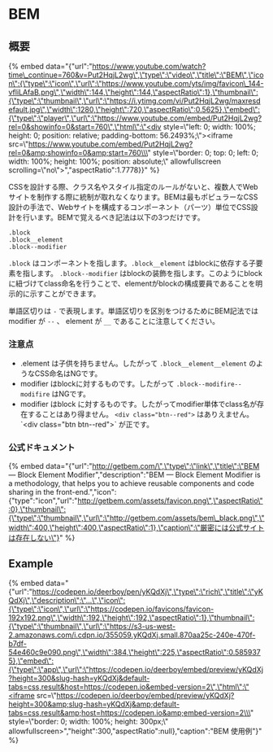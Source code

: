 # BEM

## 概要

{% embed data="{\"url\":\"https://www.youtube.com/watch?time\_continue=760&v=Put2HqjL2wg\",\"type\":\"video\",\"title\":\"BEM\",\"icon\":{\"type\":\"icon\",\"url\":\"https://www.youtube.com/yts/img/favicon\_144-vfliLAfaB.png\",\"width\":144,\"height\":144,\"aspectRatio\":1},\"thumbnail\":{\"type\":\"thumbnail\",\"url\":\"https://i.ytimg.com/vi/Put2HqjL2wg/maxresdefault.jpg\",\"width\":1280,\"height\":720,\"aspectRatio\":0.5625},\"embed\":{\"type\":\"player\",\"url\":\"https://www.youtube.com/embed/Put2HqjL2wg?rel=0&showinfo=0&start=760\",\"html\":\"<div style=\\\"left: 0; width: 100%; height: 0; position: relative; padding-bottom: 56.2493%;\\\"><iframe src=\\\"https://www.youtube.com/embed/Put2HqjL2wg?rel=0&amp;showinfo=0&amp;start=760\\\" style=\\\"border: 0; top: 0; left: 0; width: 100%; height: 100%; position: absolute;\\\" allowfullscreen scrolling=\\\"no\\\"></iframe></div>\",\"aspectRatio\":1.7778}}" %}

CSSを設計する際、クラス名やスタイル指定のルールがないと、複数人でWebサイトを制作する際に統制が取れなくなります。BEMは最もポピュラーなCSS設計の手法で、Webサイトを構成するコンポーネント（パーツ）単位でCSS設計を行います。BEMで覚えるべき記法は以下の3つだけです。

```
.block
.block__element
.block--modifier
```

`.block` はコンポーネントを指します。`.block__element` はblockに依存する子要素を指します。 `.block--modifier` はblockの装飾を指します。このようにblockに紐づけてclass命名を行うことで、elementがblockの構成要員であることを明示的に示すことができます。

単語区切りは `-` で表現します。単語区切りを区別をつけるためにBEM記法では modifier が `--` 、 element が `__` であることに注意してください。

### 注意点

* .element は子供を持ちません。したがって `.block__element__element` のようなCSS命名はNGです。
* modifier はblockに対するものです。したがって `.block--modifire--modifire` はNGです。
* modifier はblock に対するものです。したがってmodifier単体でclass名が存在することはあり得ません。 `<div class="btn--red">` はありえません。 \`&lt;div class="btn btn--red"&gt;\` が正です。

### 公式ドキュメント

{% embed data="{\"url\":\"http://getbem.com/\",\"type\":\"link\",\"title\":\"BEM — Block Element Modifier\",\"description\":\"BEM — Block Element Modifier is a methodology, that helps you to achieve reusable components and code sharing in the front-end.\",\"icon\":{\"type\":\"icon\",\"url\":\"http://getbem.com/assets/favicon.png\",\"aspectRatio\":0},\"thumbnail\":{\"type\":\"thumbnail\",\"url\":\"http://getbem.com/assets/bem\_black.png\",\"width\":400,\"height\":400,\"aspectRatio\":1},\"caption\":\"厳密には公式サイトは存在しない\"}" %}

## Example

{% embed data="{\"url\":\"https://codepen.io/deerboy/pen/yKQdXj\",\"type\":\"rich\",\"title\":\"yKQdXj\",\"description\":\"...\",\"icon\":{\"type\":\"icon\",\"url\":\"https://codepen.io/favicons/favicon-192x192.png\",\"width\":192,\"height\":192,\"aspectRatio\":1},\"thumbnail\":{\"type\":\"thumbnail\",\"url\":\"https://s3-us-west-2.amazonaws.com/i.cdpn.io/355059.yKQdXj.small.870aa25c-240e-470f-b7df-54e460c9e090.png\",\"width\":384,\"height\":225,\"aspectRatio\":0.5859375},\"embed\":{\"type\":\"app\",\"url\":\"https://codepen.io/deerboy/embed/preview/yKQdXj?height=300&slug-hash=yKQdXj&default-tabs=css,result&host=https://codepen.io&embed-version=2\",\"html\":\"<iframe src=\\\"https://codepen.io/deerboy/embed/preview/yKQdXj?height=300&amp;slug-hash=yKQdXj&amp;default-tabs=css,result&amp;host=https://codepen.io&amp;embed-version=2\\\" style=\\\"border: 0; width: 100%; height: 300px;\\\" allowfullscreen></iframe>\",\"height\":300,\"aspectRatio\":null},\"caption\":\"BEM 使用例\"}" %}



